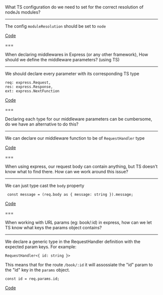 What TS configuration do we need to set for the correct resolution of nodeJs modules?

---

The config `moduleResolution` should be set to `node`

[Code](https://github.com/Andrew4d3/typescript-maxi-course/blob/main/sections/section15/tsconfig.json#L9)

===

When declaring middlewares in Express (or any other framework), How should we define the middleware parameters? (using TS)

---

We should declare every parameter with its corresponding TS type

```
req: express.Request,
res: express.Response,
ext: express.NextFunction
```

[Code](https://github.com/Andrew4d3/typescript-maxi-course/blob/main/sections/section15/src/app.ts#L13-L16)

===

Declaring each type for our middleware parameters can be cumbersome, do we have an alternative to do this?

---

We can declare our middleware function to be of `RequestHandler` type

[Code](https://github.com/Andrew4d3/typescript-maxi-course/blob/main/sections/section15/src/routes.ts#L12)

===

When using express, our request body can contain anything, but TS doesn't know what to find there. How can we work around this issue?

---

We can just type cast the `body` property

```
 const message = (req.body as { message: string }).message;
```

[Code](https://github.com/Andrew4d3/typescript-maxi-course/blob/main/sections/section15/src/routes.ts#L14)

===

When working with URL params (eg: book/:id) in express, how can we let TS know what keys the params object contains?

---

We declare a generic type in the RequestHandler definition with the expected param keys. For example:

```
RequestHandler<{ id: string }>
```

This means that for the route `/book/:id` it will assossiate the "id" param to the "id" key in the `params` object.

```
const id = req.params.id;
```

[Code](https://github.com/Andrew4d3/typescript-maxi-course/blob/main/sections/section15/src/routes.ts#L25-L28)
